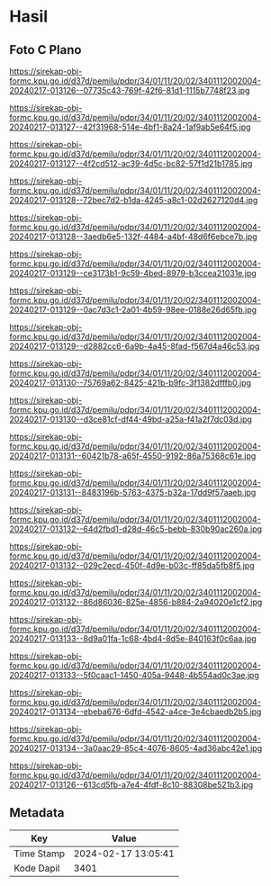 # Hasil

## Foto C Plano

https://sirekap-obj-formc.kpu.go.id/d37d/pemilu/pdpr/34/01/11/20/02/3401112002004-20240217-013126--07735c43-769f-42f6-81d1-1115b7748f23.jpg

https://sirekap-obj-formc.kpu.go.id/d37d/pemilu/pdpr/34/01/11/20/02/3401112002004-20240217-013127--42f31968-514e-4bf1-8a24-1af9ab5e64f5.jpg

https://sirekap-obj-formc.kpu.go.id/d37d/pemilu/pdpr/34/01/11/20/02/3401112002004-20240217-013127--4f2cd512-ac39-4d5c-bc82-57f1d21b1785.jpg

https://sirekap-obj-formc.kpu.go.id/d37d/pemilu/pdpr/34/01/11/20/02/3401112002004-20240217-013128--72bec7d2-b1da-4245-a8c1-02d2627120d4.jpg

https://sirekap-obj-formc.kpu.go.id/d37d/pemilu/pdpr/34/01/11/20/02/3401112002004-20240217-013128--3aedb6e5-132f-4484-a4bf-48d6f6ebce7b.jpg

https://sirekap-obj-formc.kpu.go.id/d37d/pemilu/pdpr/34/01/11/20/02/3401112002004-20240217-013129--ce3173b1-9c59-4bed-8979-b3ccea21031e.jpg

https://sirekap-obj-formc.kpu.go.id/d37d/pemilu/pdpr/34/01/11/20/02/3401112002004-20240217-013129--0ac7d3c1-2a01-4b59-98ee-0188e26d65fb.jpg

https://sirekap-obj-formc.kpu.go.id/d37d/pemilu/pdpr/34/01/11/20/02/3401112002004-20240217-013129--d2882cc6-6a9b-4a45-8fad-f567d4a46c53.jpg

https://sirekap-obj-formc.kpu.go.id/d37d/pemilu/pdpr/34/01/11/20/02/3401112002004-20240217-013130--75769a62-8425-421b-b9fc-3f1382dfffb0.jpg

https://sirekap-obj-formc.kpu.go.id/d37d/pemilu/pdpr/34/01/11/20/02/3401112002004-20240217-013130--d3ce81cf-df44-49bd-a25a-f41a2f7dc03d.jpg

https://sirekap-obj-formc.kpu.go.id/d37d/pemilu/pdpr/34/01/11/20/02/3401112002004-20240217-013131--60421b78-a65f-4550-9192-86a75368c61e.jpg

https://sirekap-obj-formc.kpu.go.id/d37d/pemilu/pdpr/34/01/11/20/02/3401112002004-20240217-013131--8483196b-5763-4375-b32a-17dd9f57aaeb.jpg

https://sirekap-obj-formc.kpu.go.id/d37d/pemilu/pdpr/34/01/11/20/02/3401112002004-20240217-013132--64d2fbd1-d28d-46c5-bebb-830b90ac260a.jpg

https://sirekap-obj-formc.kpu.go.id/d37d/pemilu/pdpr/34/01/11/20/02/3401112002004-20240217-013132--029c2ecd-450f-4d9e-b03c-ff85da5fb8f5.jpg

https://sirekap-obj-formc.kpu.go.id/d37d/pemilu/pdpr/34/01/11/20/02/3401112002004-20240217-013132--86d86036-825e-4856-b884-2a94020e1cf2.jpg

https://sirekap-obj-formc.kpu.go.id/d37d/pemilu/pdpr/34/01/11/20/02/3401112002004-20240217-013133--8d9a01fa-1c68-4bd4-8d5e-840163f0c6aa.jpg

https://sirekap-obj-formc.kpu.go.id/d37d/pemilu/pdpr/34/01/11/20/02/3401112002004-20240217-013133--5f0caac1-1450-405a-9448-4b554ad0c3ae.jpg

https://sirekap-obj-formc.kpu.go.id/d37d/pemilu/pdpr/34/01/11/20/02/3401112002004-20240217-013134--ebeba676-6dfd-4542-a4ce-3e4cbaedb2b5.jpg

https://sirekap-obj-formc.kpu.go.id/d37d/pemilu/pdpr/34/01/11/20/02/3401112002004-20240217-013134--3a0aac29-85c4-4076-8605-4ad36abc42e1.jpg

https://sirekap-obj-formc.kpu.go.id/d37d/pemilu/pdpr/34/01/11/20/02/3401112002004-20240217-013126--613cd5fb-a7e4-4fdf-8c10-88308be521b3.jpg


## Metadata

| Key        | Value               |
| ---------- | ------------------- |
| Time Stamp | 2024-02-17 13:05:41 |
| Kode Dapil | 3401                |



